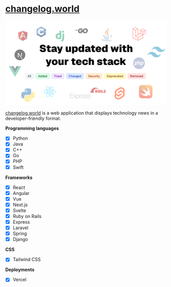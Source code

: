 # [changelog.world](https://changelog.world/)

<img src="./public/assets/images/changelog.world.png" width="700px" />

[changelog.world](https://changelog.world/) is a web application that displays technology news in a developer-friendly format.

**Programming languages**

- [x] Python
- [x] Java
- [x] C++
- [x] Go
- [x] PHP
- [x] Swift

**Frameworks**

- [x] React
- [x] Angular
- [x] Vue
- [x] Next.js
- [x] Svelte
- [x] Ruby on Rails
- [x] Express
- [x] Laravel
- [x] Spring
- [x] Django

**CSS**

- [x] Tailwind CSS

**Deployments**

- [x] Vercel
